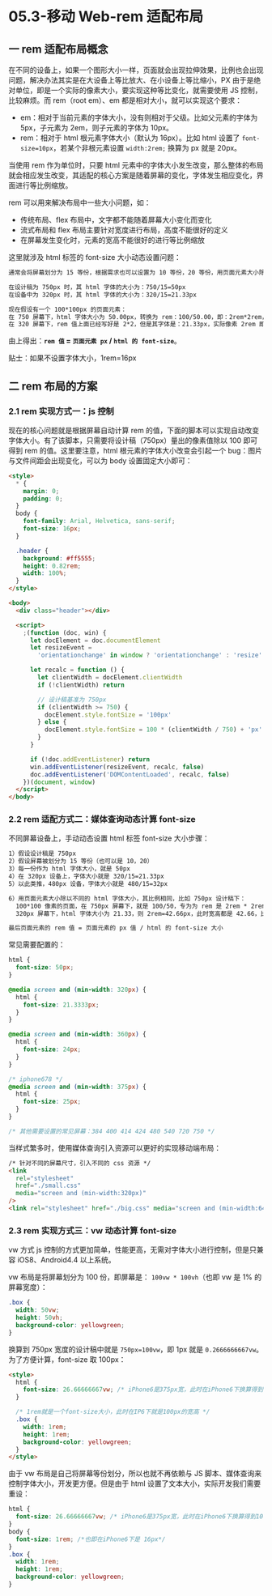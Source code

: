 # 05.3-移动 Web-rem 适配布局

## 一 rem 适配布局概念

在不同的设备上，如果一个图形大小一样，页面就会出现拉伸效果，比例也会出现问题，解决办法其实是在大设备上等比放大、在小设备上等比缩小，PX 由于是绝对单位，即是一个实际的像素大小，要实现这种等比变化，就需要使用 JS 控制，比较麻烦。而 rem（root em）、em 都是相对大小，就可以实现这个要求：

- em：相对于当前元素的字体大小，没有则相对于父级。比如父元素的字体为 5px，子元素为 2em，则子元素的字体为 10px。
- rem：相对于 html 根元素字体大小（默认为 16px）。比如 html 设置了 `font-size=10px`，若某个非根元素设置 `width:2rem;` 换算为 px 就是 20px。

当使用 rem 作为单位时，只要 html 元素中的字体大小发生改变，那么整体的布局就会相应发生改变，其适配的核心方案是随着屏幕的变化，字体发生相应变化，界面进行等比例缩放。

rem 可以用来解决布局中一些大小问题，如：

- 传统布局、flex 布局中，文字都不能随着屏幕大小变化而变化
- 流式布局和 flex 布局主要针对宽度进行布局，高度不能很好的定义
- 在屏幕发生变化时，元素的宽高不能很好的进行等比例缩放

这里就涉及 html 标签的 font-size 大小动态设置问题：

```txt
通常会将屏幕划分为 15 等份，根据需求也可以设置为 10 等份，20 等份，用页面元素大小除以不同的 html 字体大小，会发现其比例相同：

在设计稿为 750px 时，其 html 字体的大小为：750/15=50px
在设备中为 320px 时，其 html 字体的大小为：320/15=21.33px

现在假设有一个 100*100px 的页面元素：
在 750 屏幕下，html 字体大小为 50.00px，转换为 rem：100/50.00，即：2rem*2rem，宽高比例是 1 比 1
在 320 屏幕下，rem 值上面已经写好是 2*2，但是其字体是：21.33px，实际像素 2rem 即：42.66px * 42.66px，宽高比例没变！
```

由上得出：**`rem 值` = `页面元素 px` / `html 的 font-size`**。

贴士：如果不设置字体大小，1rem=16px

## 二 rem 布局的方案

### 2.1 rem 实现方式一：js 控制

现在的核心问题就是根据屏幕自动计算 rem 的值，下面的脚本可以实现自动改变字体大小。有了该脚本，只需要将设计稿（750px）量出的像素值除以 100 即可得到 rem 的值。这里要注意，html 根元素的字体大小改变会引起一个 bug：图片与文件间距会出现变化，可以为 body 设置固定大小即可：

```html
<style>
  * {
    margin: 0;
    padding: 0;
  }
  body {
    font-family: Arial, Helvetica, sans-serif;
    font-size: 16px;
  }

  .header {
    background: #ff5555;
    height: 0.82rem;
    width: 100%;
  }
</style>

<body>
  <div class="header"></div>

  <script>
    ;(function (doc, win) {
      let docElement = doc.documentElement
      let resizeEvent =
        'orientationchange' in window ? 'orientationchange' : 'resize'

      let recalc = function () {
        let clientWidth = docElement.clientWidth
        if (!clientWidth) return

        // 设计稿基准为 750px
        if (clientWidth >= 750) {
          docElement.style.fontSize = '100px'
        } else {
          docElement.style.fontSize = 100 * (clientWidth / 750) + 'px'
        }
      }

      if (!doc.addEventListener) return
      win.addEventListener(resizeEvent, recalc, false)
      doc.addEventListener('DOMContentLoaded', recalc, false)
    })(document, window)
  </script>
</body>
```

### 2.2 rem 适配方式二：媒体查询动态计算 font-size

不同屏幕设备上，手动动态设置 html 标签 font-size 大小步骤：

```txt
1）假设设计稿是 750px
2）假设屏幕被划分为 15 等份（也可以是 10，20）
3）每一份作为 html 字体大小，就是 50px
4）在 320px 设备上，字体大小就是 320/15=21.33px
5）以此类推，480px 设备，字体大小就是 480/15=32px

6）用页面元素大小除以不同的 html 字体大小，其比例相同，比如 750px 设计稿下：
  100*100 像素的页面，在 750px 屏幕下，就是 100/50，专为为 rem 是 2rem * 2rem 比例是 1 比 1
  320px 屏幕下，html 字体大小为 21.33，则 2rem=42.66px，此时宽高都是 42.66，比例仍然是 1 比 1

最后页面元素的 rem 值 = 页面元素的 px 值 / html 的 font-size 大小
```

常见需要配置的：

```css
html {
  font-size: 50px;
}

@media screen and (min-width: 320px) {
  html {
    font-size: 21.3333px;
  }
}

@media screen and (min-width: 360px) {
  html {
    font-size: 24px;
  }
}

/* iphone678 */
@media screen and (min-width: 375px) {
  html {
    font-size: 25px;
  }
}

/* 其他需要设置的常见屏幕：384 400 414 424 480 540 720 750 */
```

当样式繁多时，使用媒体查询引入资源可以更好的实现移动端布局：

```html
/* 针对不同的屏幕尺寸，引入不同的 css 资源 */
<link
  rel="stylesheet"
  href="./small.css"
  media="screen and (min-width:320px)"
/>
<link rel="stylesheet" href="./big.css" media="screen and (min-width:640px)" />
```

### 2.3 rem 实现方式三：vw 动态计算 font-size

vw 方式 js 控制的方式更加简单，性能更高，无需对字体大小进行控制，但是只兼容 iOS8、Android4.4 以上系统。

vw 布局是将屏幕划分为 100 份，即屏幕是： `100vw * 100vh`（也即 vw 是 1% 的屏幕宽度）：

```css
.box {
  width: 50vw;
  height: 50vh;
  background-color: yellowgreen;
}
```

换算到 750px 宽度的设计稿中就是 `750px=100vw`，即 1px 就是 `0.2666666667vw`。为了方便计算，font-size 取 100px：

```html
<style>
  html {
    font-size: 26.66666667vw; /* iPhone6是375px宽，此时在iPhone6下换算得到100px */
  }

  /* 1rem就是一个font-size大小，此时在IP6下就是100px的宽高 */
  .box {
    width: 1rem;
    height: 1rem;
    background-color: yellowgreen;
  }
</style>
```

由于 vw 布局是自己将屏幕等份划分，所以也就不再依赖与 JS 脚本、媒体查询来控制字体大小，开发更方便。但是由于 html 设置了文本大小，实际开发我们需要重设：

```css
html {
  font-size: 26.66666667vw; /* iPhone6是375px宽，此时在iPhone6下换算得到100px */
}
body {
  font-size: 1rem; /*也即在iPhone6下是 16px*/
}
.box {
  width: 1rem;
  height: 1rem;
  background-color: yellowgreen;
}
```
